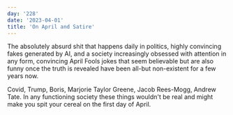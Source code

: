 ```yaml
---
day: '228'
date: '2023-04-01'
title: 'On April and Satire'
---
```


The absolutely absurd shit that happens daily in politics, highly convincing fakes generated by AI, and a society increasingly obsessed with attention in any form, convincing April Fools jokes that seem believable but are also funny once the truth is revealed have been all-but non-existent for a few years now.

Covid, Trump, Boris, Marjorie Taylor Greene, Jacob Rees-Mogg, Andrew Tate. In any functioning society these things wouldn't be real and might make you spit your cereal on the first day of April.
